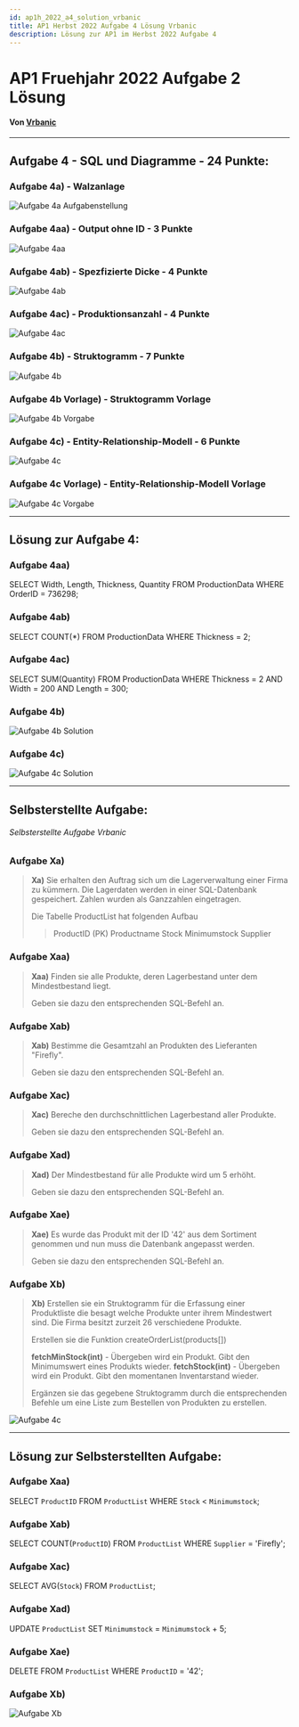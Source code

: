 ```yaml
---
id: ap1h_2022_a4_solution_vrbanic
title: AP1 Herbst 2022 Aufgabe 4 Lösung Vrbanic
description: Lösung zur AP1 im Herbst 2022 Aufgabe 4
---
```


# AP1 Fruehjahr 2022 Aufgabe 2 Lösung
#### Von [Vrbanic](<../../../../user/Auszubildende Michel/vrbanic.md>)

----

## Aufgabe 4 - SQL und Diagramme - 24 Punkte:
### Aufgabe 4a) - Walzanlage
![Aufgabe 4a Aufgabenstellung](/img/AP1/2022/ap1h_2022/AP1_2022_Herbst_Aufgabe4a_Aufgabenstellung.png)
### Aufgabe 4aa) - Output ohne ID - 3 Punkte
![Aufgabe 4aa](/img/AP1/2022/ap1h_2022/AP1_2022_Herbst_Aufgabe4aa.png)
### Aufgabe 4ab) - Spezfizierte Dicke - 4 Punkte
![Aufgabe 4ab](/img/AP1/2022/ap1h_2022/AP1_2022_Herbst_Aufgabe4ab.png)
### Aufgabe 4ac) - Produktionsanzahl - 4 Punkte
![Aufgabe 4ac](/img/AP1/2022/ap1h_2022/AP1_2022_Herbst_Aufgabe4ac.png)
### Aufgabe 4b) - Struktogramm - 7 Punkte
![Aufgabe 4b](/img/AP1/2022/ap1h_2022/AP1_2022_Herbst_Aufgabe4b.png)
### Aufgabe 4b Vorlage) - Struktogramm Vorlage
![Aufgabe 4b Vorgabe](/img/AP1/2022/ap1h_2022/AP1_2022_Herbst_Aufgabe4b_Vorgabe.png)
### Aufgabe 4c) - Entity-Relationship-Modell - 6 Punkte
![Aufgabe 4c](/img/AP1/2022/ap1h_2022/AP1_2022_Herbst_Aufgabe4c.png)
### Aufgabe 4c Vorlage) - Entity-Relationship-Modell Vorlage
![Aufgabe 4c Vorgabe](/img/AP1/2022/ap1h_2022/AP1_2022_Herbst_Aufgabe4c_Vorgabe.png)

----

## Lösung zur Aufgabe 4:
### Aufgabe 4aa)
SELECT Width, Length, Thickness, Quantity FROM ProductionData WHERE OrderID = 736298;

### Aufgabe 4ab)
SELECT COUNT(*) FROM ProductionData WHERE Thickness = 2;

### Aufgabe 4ac)
SELECT SUM(Quantity) FROM ProductionData WHERE Thickness = 2 AND Width = 200 AND Length = 300;

### Aufgabe 4b)
![Aufgabe 4b Solution](/img/AP1/2022/ap1h_2022/solution/AP1_2022_Herbst_Aufgabe4b_Solution_Vrbanic.png)

### Aufgabe 4c)
![Aufgabe 4c Solution](/img/AP1/2022/ap1h_2022/solution/AP1_2022_Herbst_Aufgabe4c_Solution_Vrbanic.png)

----

## Selbsterstellte Aufgabe:
###### Selbsterstellte Aufgabe Vrbanic
### Aufgabe Xa)
>**Xa)** Sie erhalten den Auftrag sich um die Lagerverwaltung einer Firma zu kümmern. Die Lagerdaten werden in einer SQL-Datenbank gespeichert. Zahlen wurden als Ganzzahlen eingetragen.
>
>Die Tabelle ProductList hat folgenden Aufbau
>
>>ProductID (PK)
>>Productname
>>Stock
>>Minimumstock
>>Supplier

### Aufgabe Xaa)
>**Xaa)** Finden sie alle Produkte, deren Lagerbestand unter dem Mindestbestand liegt.
>
> Geben sie dazu den entsprechenden SQL-Befehl an.

### Aufgabe Xab)
>**Xab)** Bestimme die Gesamtzahl an Produkten des Lieferanten "Firefly".
>
> Geben sie dazu den entsprechenden SQL-Befehl an.

### Aufgabe Xac)
>**Xac)** Bereche den durchschnittlichen Lagerbestand aller Produkte.
>
> Geben sie dazu den entsprechenden SQL-Befehl an.

### Aufgabe Xad)
>**Xad)** Der Mindestbestand für alle Produkte wird um 5 erhöht.
>
> Geben sie dazu den entsprechenden SQL-Befehl an.

### Aufgabe Xae)
>**Xae)** Es wurde das Produkt mit der ID '42' aus dem Sortiment genommen und nun muss die Datenbank angepasst werden.
>
> Geben sie dazu den entsprechenden SQL-Befehl an.

### Aufgabe Xb)
>**Xb)** Erstellen sie ein Struktogramm für die Erfassung einer Produktliste die besagt welche Produkte unter ihrem Mindestwert sind. Die Firma besitzt zurzeit 26 verschiedene Produkte.
>
> Erstellen sie die Funktion createOrderList(products[])
>
> **fetchMinStock(int)** - Übergeben wird ein Produkt. Gibt den Minimumswert eines Produkts wieder.
> **fetchStock(int)** - Übergeben wird ein Produkt. Gibt den momentanen Inventarstand wieder.
>
> Ergänzen sie das gegebene Struktogramm durch die entsprechenden Befehle um eine Liste zum Bestellen von Produkten zu erstellen.

![Aufgabe 4c](/img/AP1/2022/ap1h_2022/AP1_2022_Herbst_Vrbanic_TaskXb.png)

----

## Lösung zur Selbsterstellten Aufgabe:
### Aufgabe Xaa)
SELECT `ProductID` FROM `ProductList` WHERE `Stock` < `Minimumstock`;

### Aufgabe Xab)
SELECT COUNT(`ProductID`) FROM `ProductList` WHERE `Supplier` = 'Firefly';

### Aufgabe Xac)
SELECT AVG(`Stock`) FROM `ProductList`;

### Aufgabe Xad)
UPDATE `ProductList` SET `Minimumstock` = `Minimumstock` + 5;

### Aufgabe Xae)
DELETE FROM `ProductList` WHERE `ProductID` = '42';

### Aufgabe Xb)
![Aufgabe Xb](/img/AP1/2022/ap1h_2022/solution/AP1_2022_Herbst_Vrbanic_TaskXb_Solution.png)
